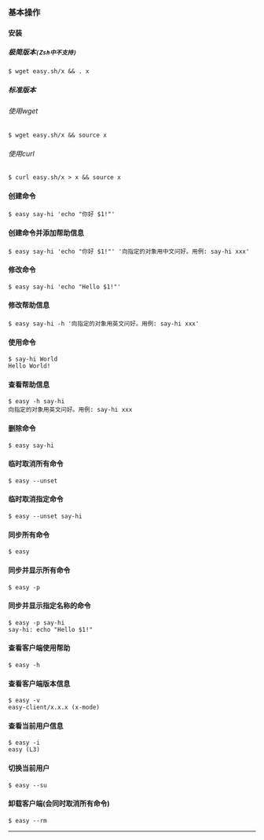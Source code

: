 ### 基本操作
#### 安装

##### 极简版本`(Zsh中不支持)`
```shell
$ wget easy.sh/x && . x
```

##### 标准版本

###### 使用wget
```shell
$ wget easy.sh/x && source x
```

###### 使用curl
```shell
$ curl easy.sh/x > x && source x
```

#### 创建命令
```shell
$ easy say-hi 'echo "你好 $1!"'
```

#### 创建命令并添加帮助信息
```shell
$ easy say-hi 'echo "你好 $1!"' '向指定的对象用中文问好。用例: say-hi xxx'
```

#### 修改命令
```shell
$ easy say-hi 'echo "Hello $1!"'
```

#### 修改帮助信息
```shell
$ easy say-hi -h '向指定的对象用英文问好。用例: say-hi xxx'
```

#### 使用命令
```shell
$ say-hi World
Hello World!
```

#### 查看帮助信息
```shell
$ easy -h say-hi
向指定的对象用英文问好。用例: say-hi xxx
```

#### 删除命令
```shell
$ easy say-hi
```

#### 临时取消所有命令
```shell
$ easy --unset
```

#### 临时取消指定命令
```shell
$ easy --unset say-hi
```

#### 同步所有命令
```shell
$ easy
```

#### 同步并显示所有命令
```shell
$ easy -p
```

#### 同步并显示指定名称的命令
```shell
$ easy -p say-hi
say-hi: echo "Hello $1!"
```

#### 查看客户端使用帮助
```shell
$ easy -h
```

#### 查看客户端版本信息
```shell
$ easy -v
easy-client/x.x.x (x-mode)
```

#### 查看当前用户信息
```shell
$ easy -i
easy (L3)
```

#### 切换当前用户
```shell
$ easy --su
```

#### 卸载客户端(会同时取消所有命令)
```shell
$ easy --rm
```

---
